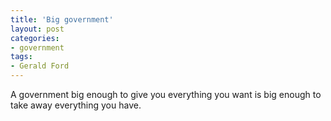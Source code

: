 ```yaml
---
title: 'Big government'
layout: post
categories:
- government
tags:
- Gerald Ford
---
```


A government big enough to give you everything you want is big enough to take away everything you have.